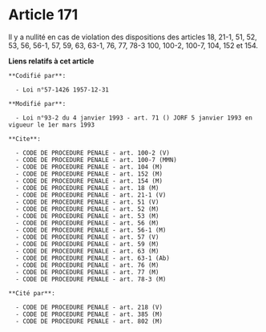 # Article 171

Il y a nullité en cas de violation des dispositions des articles 18, 21-1, 51, 52, 53, 56, 56-1, 57, 59, 63, 63-1, 76, 77,
78-3 100, 100-2, 100-7, 104, 152 et 154.

**Liens relatifs à cet article**

	**Codifié par**:

	  - Loi n°57-1426 1957-12-31

	**Modifié par**:

	  - Loi n°93-2 du 4 janvier 1993 - art. 71 () JORF 5 janvier 1993 en vigueur le 1er mars 1993

	**Cite**:

	  - CODE DE PROCEDURE PENALE - art. 100-2 (V)
	  - CODE DE PROCEDURE PENALE - art. 100-7 (MMN)
	  - CODE DE PROCEDURE PENALE - art. 104 (M)
	  - CODE DE PROCEDURE PENALE - art. 152 (M)
	  - CODE DE PROCEDURE PENALE - art. 154 (M)
	  - CODE DE PROCEDURE PENALE - art. 18 (M)
	  - CODE DE PROCEDURE PENALE - art. 21-1 (V)
	  - CODE DE PROCEDURE PENALE - art. 51 (V)
	  - CODE DE PROCEDURE PENALE - art. 52 (M)
	  - CODE DE PROCEDURE PENALE - art. 53 (M)
	  - CODE DE PROCEDURE PENALE - art. 56 (M)
	  - CODE DE PROCEDURE PENALE - art. 56-1 (M)
	  - CODE DE PROCEDURE PENALE - art. 57 (V)
	  - CODE DE PROCEDURE PENALE - art. 59 (M)
	  - CODE DE PROCEDURE PENALE - art. 63 (M)
	  - CODE DE PROCEDURE PENALE - art. 63-1 (Ab)
	  - CODE DE PROCEDURE PENALE - art. 76 (M)
	  - CODE DE PROCEDURE PENALE - art. 77 (M)
	  - CODE DE PROCEDURE PENALE - art. 78-3 (M)

	**Cité par**:

	  - CODE DE PROCEDURE PENALE - art. 218 (V)
	  - CODE DE PROCEDURE PENALE - art. 385 (M)
	  - CODE DE PROCEDURE PENALE - art. 802 (M)
